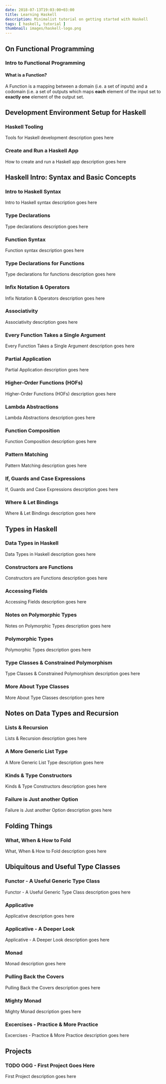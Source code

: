 ```yaml
---
date: 2018-07-13T19:03:00+03:00
title: Learning Haskell
description: Minimalist tutorial on getting started with Haskell
tags: [ haskell, tutorial ]
thumbnail: images/haskell-logo.png
---
```


## On Functional Programming

### Intro to Functional Programming

#### What is a Function?

A Function is a mapping between a domain (i.e. a set of inputs) and a codomain (i.e. a set of outputs which maps **each** element of the input set to **exactly one** element of the output set.

## Development Environment Setup for Haskell

### Haskell Tooling

Tools for Haskell development description goes here

### Create and Run a Haskell App

How to create and run a Haskell app description goes here

## Haskell Intro: Syntax and Basic Concepts

### Intro to Haskell Syntax

Intro to Haskell syntax description goes here

### Type Declarations

Type declarations description goes here

### Function Syntax

Function syntax description goes here

### Type Declarations for Functions

Type declarations for functions description goes here

### Infix Notation & Operators

Infix Notation & Operators description goes here

### Associativity

Associativity description goes here

### Every Function Takes a Single Argument

Every Function Takes a Single Argument description goes here

### Partial Application

Partial Application description goes here

### Higher-Order Functions (HOFs)

Higher-Order Functions (HOFs) description goes here

### Lambda Abstractions

Lambda Abstractions description goes here

### Function Composition

Function Composition description goes here

### Pattern Matching

Pattern Matching description goes here

### If, Guards and Case Expressions

If, Guards and Case Expressions description goes here

### Where & Let Bindings

Where & Let Bindings description goes here

## Types in Haskell

### Data Types in Haskell

Data Types in Haskell description goes here

### Constructors are Functions

Constructors are Functions description goes here

### Accessing Fields

Accessing Fields description goes here

### Notes on Polymorphic Types

Notes on Polymorphic Types description goes here

### Polymorphic Types

Polymorphic Types description goes here

### Type Classes & Constrained Polymorphism

Type Classes & Constrained Polymorphism description goes here

### More About Type Classes

More About Type Classes description goes here

## Notes on Data Types and Recursion

### Lists & Recursion

Lists & Recursion description goes here

### A More Generic List Type

A More Generic List Type description goes here

### Kinds & Type Constructors

Kinds & Type Constructors description goes here

### Failure is Just another Option

Failure is Just another Option description goes here

## Folding Things

### What, When & How to Fold

What, When & How to Fold description goes here

## Ubiquitous and Useful Type Classes

### Functor - A Useful Generic Type Class

Functor - A Useful Generic Type Class description goes here

### Applicative

Applicative description goes here

### Applicative - A Deeper Look

Applicative - A Deeper Look description goes here

### Monad

Monad description goes here

### Pulling Back the Covers

Pulling Back the Covers description goes here

### Mighty Monad

Mighty Monad description goes here

### Excercises - Practice & More Practice

Excercises - Practice & More Practice description goes here

## Projects

### TODO OGG - First Project Goes Here

First Project description goes here